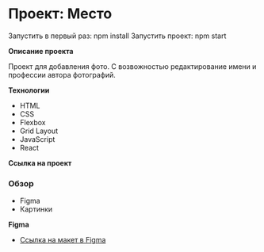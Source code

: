 # Проект: Место

Запустить в первый раз: npm install
Запустить проект: npm start

**Описание проекта**

Проект для добавления фото. 
С возвожностью редактирование имени и профессии автора фотографий.

**Технологии**

* HTML
* CSS
* Flexbox
* Grid Layout
* JavaScript
* React

**Ссылка на проект**

### Обзор

* Figma
* Картинки

**Figma**
* [Ссылка на макет в Figma](https://www.figma.com/file/2cn9N9jSkmxD84oJik7xL7/JavaScript.-Sprint-4?node-id=0%3A1)

